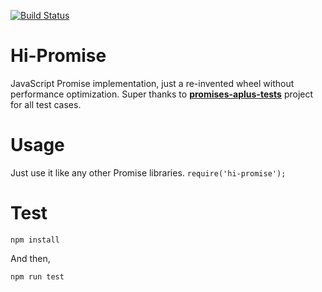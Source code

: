 <a href="https://circleci.com/gh/ele828/hi-promise/tree/master"><img src="https://circleci.com/gh/ele828/hi-promise/tree/master.png" alt="Build Status"></a>
# Hi-Promise
JavaScript Promise implementation, just a re-invented wheel without performance optimization.
Super thanks to [**promises-aplus-tests**](https://github.com/promises-aplus/promises-tests) project for all test cases.

# Usage
Just use it like any other Promise libraries.
```require('hi-promise');```

# Test
```npm install```

And then,

```npm run test```
